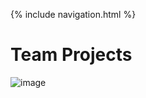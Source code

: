 {% include navigation.html %}

<h1>Team Projects</h1>

![image](https://user-images.githubusercontent.com/89228041/234485397-390f61da-879f-4ec5-8db7-f6fbe366bad9.png)
